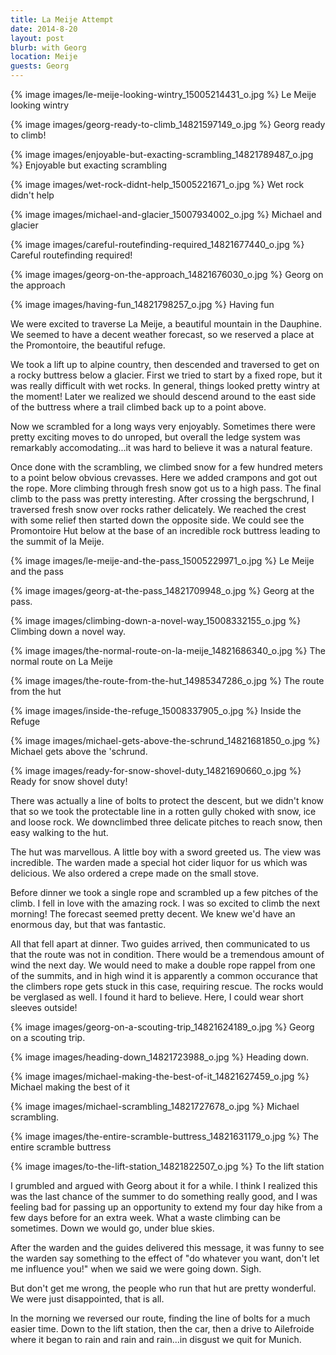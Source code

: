 ```yaml
---
title: La Meije Attempt
date: 2014-8-20
layout: post
blurb: with Georg
location: Meije
guests: Georg
---
```



{% image images/le-meije-looking-wintry_15005214431_o.jpg %}
Le Meije looking wintry



{% image images/georg-ready-to-climb_14821597149_o.jpg %}
Georg ready to climb!



{% image images/enjoyable-but-exacting-scrambling_14821789487_o.jpg %}
Enjoyable but exacting scrambling



{% image images/wet-rock-didnt-help_15005221671_o.jpg %}
Wet rock didn't help



{% image images/michael-and-glacier_15007934002_o.jpg %}
Michael and glacier



{% image images/careful-routefinding-required_14821677440_o.jpg %}
Careful routefinding required!



{% image images/georg-on-the-approach_14821676030_o.jpg %}
Georg on the approach



{% image images/having-fun_14821798257_o.jpg %}
Having fun



We were excited to traverse La Meije, a beautiful mountain in the Dauphine.
We seemed to have a decent weather forecast, so we reserved a place at the
Promontoire, the beautiful refuge.

We took a lift up to alpine country, then descended and traversed to get on a
rocky buttress below a glacier. First we tried to start by a fixed rope, but it
was really difficult with wet rocks. In general, things looked pretty wintry at
the moment! Later we realized we should descend around to the east side of the
buttress where a trail climbed back up to a point above.

Now we scrambled for a long ways very enjoyably. Sometimes there were pretty
exciting moves to do unroped, but overall the ledge system was remarkably
accomodating...it was hard to believe it was a natural feature.

Once done with the scrambling, we climbed snow for a few hundred meters to a
point below obvious crevasses. Here we added crampons and got out the rope. More
climbing through fresh snow got us to a high pass. The final climb to the pass
was pretty interesting. After crossing the bergschrund, I traversed fresh snow
over rocks rather delicately. We reached the crest with some relief then started
down the opposite side. We could see the Promontoire Hut below at the base of an
incredible rock buttress leading to the summit of la Meije. 

{% image images/le-meije-and-the-pass_15005229971_o.jpg %}
Le Meije and the pass



{% image images/georg-at-the-pass_14821709948_o.jpg %}
Georg at the pass.



{% image images/climbing-down-a-novel-way_15008332155_o.jpg %}
Climbing down a novel way.



{% image images/the-normal-route-on-la-meije_14821686340_o.jpg %}
The normal route on La Meije



{% image images/the-route-from-the-hut_14985347286_o.jpg %}
The route from the hut



{% image images/inside-the-refuge_15008337905_o.jpg %}
Inside the Refuge



{% image images/michael-gets-above-the-schrund_14821681850_o.jpg %}
Michael gets above the 'schrund.



{% image images/ready-for-snow-shovel-duty_14821690660_o.jpg %}
Ready for snow shovel duty!



There was actually a line of bolts to protect the descent, but we didn't know
that so we took the protectable line in a rotten gully choked with snow, ice and
loose rock. We downclimbed three delicate pitches to reach snow, then easy
walking to the hut.

The hut was marvellous. A little boy with a sword greeted us. The view was
incredible. The warden made a special hot cider liquor for us which was
delicious. We also ordered a crepe made on the small stove.

Before dinner we took a single rope and scrambled up a few pitches of the
climb. I fell in love with the amazing rock. I was so excited to climb the next
morning! The forecast seemed pretty decent. We knew we'd have an enormous day,
but that was fantastic.

All that fell apart at dinner. Two guides arrived, then communicated to us that
the route was not in condition. There would be a tremendous amount of wind the
next day. We would need to make a double rope rappel from one of the summits,
and in high wind it is apparently a common occurance that the climbers rope gets
stuck in this case, requiring rescue. The rocks would be verglased as well. I
found it hard to believe. Here, I could wear short sleeves outside!

{% image images/georg-on-a-scouting-trip_14821624189_o.jpg %}
Georg on a scouting trip.



{% image images/heading-down_14821723988_o.jpg %}
Heading down.



{% image images/michael-making-the-best-of-it_14821627459_o.jpg %}
Michael making the best of it



{% image images/michael-scrambling_14821727678_o.jpg %}
Michael scrambling.



{% image images/the-entire-scramble-buttress_14821631179_o.jpg %}
The entire scramble buttress



{% image images/to-the-lift-station_14821822507_o.jpg %}
To the lift station



I grumbled and argued with Georg about it for a while. I think I realized this
was the last chance of the summer to do something really good, and I was feeling
bad for passing up an opportunity to extend my four day hike from a few days
before for an extra week. What a waste climbing can be sometimes. Down we would
go, under blue skies.

After the warden and the guides delivered this message, it was funny to see the
warden say something to the effect of "do whatever you want, don't let me
influence you!" when we said we were going down. Sigh.

But don't get me wrong, the people who run that hut are pretty wonderful. We
were just disappointed, that is all.

In the morning we reversed our route, finding the line of bolts for a much
easier time. Down to the lift station, then the car, then a drive to Ailefroide
where it began to rain and rain and rain...in disgust we quit for Munich.


